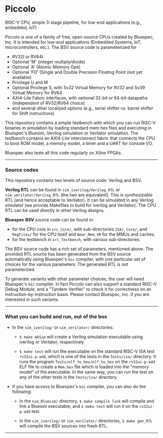 # Piccolo
RISC-V CPU, simple 3-stage pipeline, for low-end applications (e.g., embedded, IoT)

Piccolo is one of a family of free, open-source CPUs created by Bluespec, Inc.
It is intended for low-end applications (Embedded Systems, IoT, microcontrollers, etc.).
The BSV source code is parameterized for

- RV32I or RV64I
- Optional 'M' (integer multiply/divide)
- Optional 'A' (Atomic Memory Ops)
- Optional 'FD' (Single and Double Precision Floating Point (not yet available)
- Privilege U and M
- Optional Privilege S, with Sv32 Virtual Memory for RV32 and Sv39 Virtual Memory for RV64
- AXI4-Lite Fabric interfaces, with optional 32-bit or 64-bit datapaths (independent of RV32/RV64 choice)
- and several other localized options (e.g., serial shifter vs. barrel shifter for Shift instructions)

This repository contains a simple testbench with which you can run RISC-V binaries in simulation by loading standard mem hex files and executing in Bluespec's Bluesim, iVerilog simulation or Verilator simulation.  The testbench contains an AXI4-Lite interconnect fabric that connects the CPU to boot ROM model, a memory model, a timer and a UART for console I/O.

Bluespec also tests all this code regularly on Xilinx FPGAs.

----------------------------------------------------------------
### Source codes

This repository contains two levels of source code: Verilog and BSV.

**Verilog RTL** can be found in `sim_iverilog/Verilog_RTL` or `sim_verilator/Verilog_RTL` (the two are equivalent).  This is _synthesizable_ RTL (and hence acceptable to Verilator).  It can be simulated in any Verilog simulator (we provide Makefiles to build for iverilog and Verilator).  The CPU RTL can be used directly in other Verilog designs.

**Bluespec BSV** source code can be found in:
- for the CPU core in `src_Core/`, with sub-directories `ISA/`,
    `Core/`, and `RegFiles/` for the CPU itself and `Near_Mem_VM` for
    the MMUs and caches.
- for the testbench in `src_Testbench`, with various sub-directories.

The BSV source code has a rich set of parameters, mentioned above. The provided RTL source has been generated from the BSV source automatically using Bluespec's `bsc` compiler, with one particular set of choices for the various parameters.  The generated RTL is not parameterized.

To generate variants with other parameter choices, the user will need Bluespec's `bsc` compiler.  In fact Piccolo can also support a standard RISC-V Debug Module, and a "Tandem Verifier" to check it for correctness on an instruction-by-instruction basis.  Please contact Bluespec, Inc. if you are interested in such variants.

----------------------------------------------------------------
### What you can build and run, out of the box

- In the `sim_iverilog/` or `sim_verilator/` directories:
  - `$ make mkSim` will create a Verilog simulation executable using iverilog or Verilator, respectively

  - `$ make test` will run the executable on the standard RISC-V ISA test `rv32ui-p-add`, which is one of the tests in the
        `Tests/isa/` directory.  It runs the program `Tests/elf_to_hex/elf_to_hex` on the `rv32ui-p-add` ELF file
        to create a `Mem.hex` file which is loaded into the "memory model" of the executable.
        In the same way, you can run the test on any of the other tests in the `Tests/isa/` directory.

- If you have access to Bluespec's `bsc` compiler, you can also do the following:
  - In the `sim_Bluesim/` directory, `$ make compile link` will compile and link a Bluesim executable,
      and `$ make test` will run it on the `rv32ui-p-add` test.

  - In the `sim_iverilog/` or `sim_verilator/` directories, `$ make gen_RTL` will compile the BSV sources into fresh RTL.

----------------------------------------------------------------
